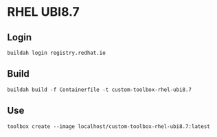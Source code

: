 # RHEL UBI8.7

## Login

```
buildah login registry.redhat.io
```

## Build

```
buildah build -f Containerfile -t custom-toolbox-rhel-ubi8.7
```

## Use

```shell
toolbox create --image localhost/custom-toolbox-rhel-ubi8.7:latest
```
